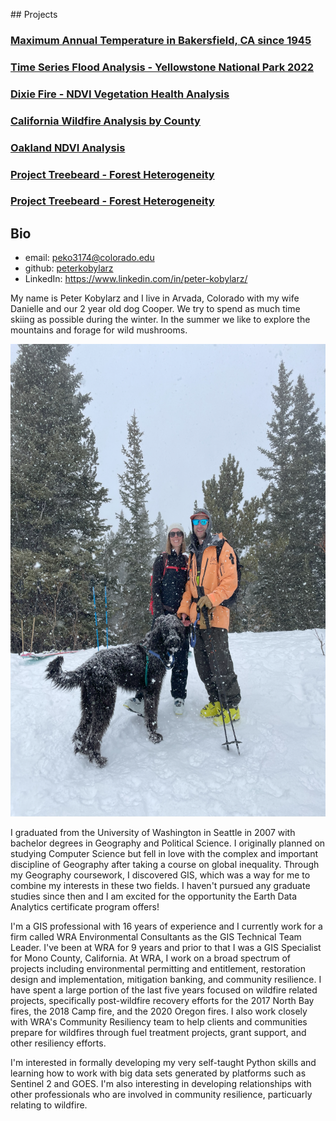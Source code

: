 <p></p>
## Projects

### [Maximum Annual Temperature in Bakersfield, CA since 1945](https://peterkobylarz.github.io/projects/temp_analysis.html)

### [Time Series Flood Analysis - Yellowstone National Park 2022](https://peterkobylarz.github.io/projects/yellowstone_flood.html)

### [Dixie Fire - NDVI Vegetation Health Analysis](https://peterkobylarz.github.io/projects/dixie_fire.html)

### [California Wildfire Analysis by County](https://peterkobylarz.github.io/projects/ca_fires.html)

### [Oakland NDVI Analysis](https://peterkobylarz.github.io/projects/oakland-ndvi.html)

### [Project Treebeard - Forest Heterogeneity](https://peterkobylarz.github.io/projects/treebeard.html)

### [Project Treebeard - Forest Heterogeneity](https://peterkobylarz.github.io/projects/treebeard.html)

## Bio
- email: <peko3174@colorado.edu>
- github: [peterkobylarz](https://github.com/peterkobylarz)
- LinkedIn: <https://www.linkedin.com/in/peter-kobylarz/>

My name is Peter Kobylarz and I live in Arvada, Colorado with my wife Danielle and our 2 year old dog Cooper. We try to spend as much time skiing as possible during the winter. In the summer we like to explore the mountains and forage for wild mushrooms.

 <img src="/images/PDC.png" width="567" height="756">

I graduated from the University of Washington in Seattle in 2007 with bachelor degrees in Geography and Political Science. I originally planned on studying Computer Science but fell in love with the complex and important discipline of Geography after taking a course on global inequality. Through my Geography coursework, I discovered GIS, which was a way for me to combine my interests in these two fields. I haven't pursued any graduate studies since then and I am excited for the opportunity the Earth Data Analytics certificate program offers!

I'm a GIS professional with 16 years of experience and I currently work for a firm called WRA Environmental Consultants as the GIS Technical Team Leader. I've been at WRA for 9 years and prior to that I was a GIS Specialist for Mono County, California. At WRA, I work on a broad spectrum of projects including environmental permitting and entitlement, restoration design and implementation, mitigation banking, and community resilience. I have spent a large portion of the last five years focused on wildfire related projects, specifically post-wildfire recovery efforts for the 2017 North Bay fires, the 2018 Camp fire, and the 2020 Oregon fires. I also work closely with WRA's Community Resiliency team to help clients and communities prepare for wildfires through fuel treatment projects, grant support, and other resiliency efforts.

I'm interested in formally developing my very self-taught Python skills and learning how to work with big data sets generated by platforms such as Sentinel 2 and GOES. I'm also interesting in developing relationships with other professionals who are involved in community resilience, particuarly relating to wildfire.

